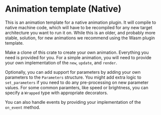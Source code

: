 Animation template (Native)
===========================

This is an animation template for a native animation plugin. It will compile
to native machine code, which will have to be recompiled for any new target
architecture you want to run it on. While this is an older, and probably more
stable, solution, for new animations we recommend using the Wasm plugin template.

Make a clone of this crate to create your own animation. Everything you
need is provided for you. For a simple animation, you will need to
provide your own implementation of the `new`, `update`, and `render`.

Optionally, you can add support for parameters by adding your own parameters
to the `Parameters` structure. You might add extra logic to `set_parameters`
if you need to do any pre-processing on new parameter values. For some common
paramters, like speed or brightness, you can specify a `Wrapped` type with
appropriate decorators.

You can also handle events by providing your implementation of the `on_event`
method.

